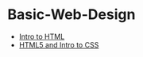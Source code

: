 # Basic-Web-Design


<ul>
<li><a href="Demo/index.html" target="_blank"> Intro to HTML</a>
</li>
<li><a href="Intro to HTML5 and CSS/CSS/index.html" target="_blank">HTML5 and Intro to CSS</a></li>

</ul>
